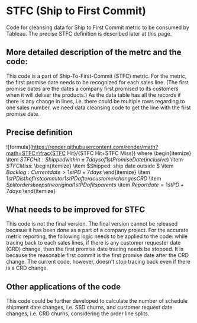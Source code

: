 # STFC (Ship to First Commit)
Code for cleansing data for Ship to First Commit metric to be consumed by Tableau. The precise STFC definition is described later at this page.

## More detailed description of the metrc and the code:
This code is a part of Ship-To-First-Commit (STFC) metric. For the metric, the first promise date needs to be recognized for each sales line. (The first promise dates are the dates a company first promised to its customers when it will deliver the products.) As the data table has all the records if there is any change in lines, i.e. there could be multiple rows regarding to one sales number, we need data cleansing code to get the line with the first promise date.

## Precise definition
![formula](https://render.githubusercontent.com/render/math?math=STFC=\frac{STFC Hit}/{STFC Hit+STFC Miss})
where
\begin{itemize}
  \item $STFC Hit: Shipped within \pm 7 days of 1st Promise Date (inclusive)$
  \item $STFC Miss:$
    \begin{itemize}
      \item $Shipped: ship date outside $
      \item $Backlog: Current date > 1st PD + 7 days$
    \end{itemize}
  \item $1st PD is the first commit or 1st PD after a customer changes CRD$
  \item $Split orders keeps the original 1st PD of its parents$
  \item $Report date = 1st PD + 7 days$
\end{itemize}

## What needs to be improved for STFC
This code is not the final version. The final version cannot be released becasue it has been done as a part of a company project. For the accurate metric reporting, the following logic needs to be applied to the code: while tracing back to each sales lines, if there is any customer requester date (CRD) change, then the first promise date tracing needs be stopped. It is because the reasonable first commit is the first promise date after the CRD change. The current code, however, doesn't stop tracing back even if there is a CRD change.

## Other applications of the code
This code could be further developed to calculate the number of schedule shipment date changes, i.e. SSD churns, and customer request date changes, i.e. CRD churns, considering the order line splits.
